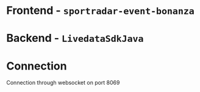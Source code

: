 # Frontend - `sportradar-event-bonanza`


# Backend - `LivedataSdkJava`


# Connection
Connection through websocket on port 8069
